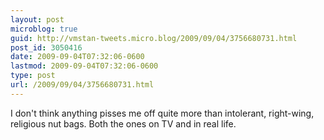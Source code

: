 ```yaml
---
layout: post
microblog: true
guid: http://vmstan-tweets.micro.blog/2009/09/04/3756680731.html
post_id: 3050416
date: 2009-09-04T07:32:06-0600
lastmod: 2009-09-04T07:32:06-0600
type: post
url: /2009/09/04/3756680731.html
---
```

I don't think anything pisses me off quite more than intolerant, right-wing, religious nut bags. Both the ones on TV and in real life.
